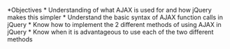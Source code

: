 *Objectives
	* Understanding of what AJAX is used for and how jQuery makes this simpler
	* Understand the basic syntax of AJAX function calls in jQuery
	* Know how to implement the 2 different methods of using AJAX in jQuery
	* Know when it is advantageous to use each of the two different methods